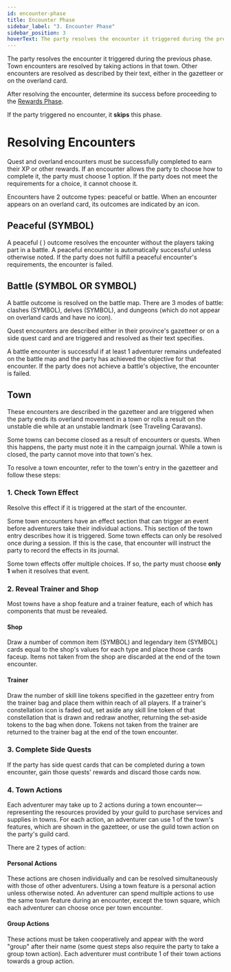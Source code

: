 ```yaml
---
id: encounter-phase
title: Encounter Phase
sidebar_label: "3. Encounter Phase"
sidebar_position: 3
hoverText: The party resolves the encounter it triggered during the previous phase.
---
```


The party resolves the encounter it triggered during the previous phase. Town encounters are resolved by taking actions in that town. Other encounters are resolved as described by their text, either in the gazetteer or on the overland card.

After resolving the encounter, determine its success before proceeding to the [Rewards Phase](/docs/all/day/reward-phase).

If the party triggered no encounter, it **skips** this phase.

# Resolving Encounters
Quest and overland encounters must be successfully completed to earn their XP or other rewards. If an encounter allows the party to choose how to complete it, the party must choose 1 option. If the party does not meet the requirements for a choice, it cannot choose it.

Encounters have 2 outcome types: peaceful or battle. When an encounter appears on an overland card, its outcomes are indicated by an icon. 

## Peaceful (SYMBOL)
A peaceful ( ) outcome resolves the encounter without the players taking part in a battle. A peaceful encounter is automatically successful unless otherwise noted. If the party does not fulfill a peaceful encounter's requirements, the encounter is failed. 

## Battle (SYMBOL OR SYMBOL)
A battle outcome is resolved on the battle map. There are 3 modes of battle: clashes (SYMBOL), delves (SYMBOL), and dungeons (which do not appear on overland cards and have no icon).

Quest encounters are described either in their province's gazetteer or on a side quest card and are triggered and resolved as their text specifies. 

A battle encounter is successful if at least 1 adventurer remains undefeated on the battle map and the party has achieved the objective for that encounter. If the party does not achieve a battle's objective, the encounter is failed.

## Town
These encounters are described in the gazetteer and are triggered when the party ends its overland movement in a town or rolls a  result on the unstable die while at an unstable landmark (see Traveling Caravans).

Some towns can become closed as a result of encounters or quests. When this happens, the party must note it in the campaign journal. While a town is closed, the party cannot move into that town's hex.

To resolve a town encounter, refer to the town's entry in the gazetteer and follow these steps:

### 1. Check Town Effect
Resolve this effect if it is triggered at the start of the encounter.

Some town encounters have an effect section that can trigger an event before adventurers take their individual actions. This section of the town entry describes how it is triggered. Some town effects can only be resolved once during a session. If this is the case, that encounter will instruct the party to record the effects in its journal.

Some town effects offer multiple choices. If so, the party must choose **only 1** when it resolves that event.

### 2. Reveal Trainer and Shop
Most towns have a shop feature and a trainer feature, each of which has components that must be revealed.
#### Shop
Draw a number of common item (SYMBOL) and legendary item (SYMBOL) cards equal to the shop's values for each type and place those cards faceup. Items not taken from the shop are discarded at the end of the town encounter. 

#### Trainer
Draw the number of skill line tokens specified in the gazetteer entry from the trainer bag and place them within reach of all players. If a trainer's constellation icon is faded out, set aside any skill line token of that constellation that is drawn and redraw another, returning the set-aside tokens to the bag when done. Tokens not taken from the trainer are returned to the trainer bag at the end of the town encounter.

### 3. Complete Side Quests
If the party has side quest cards that can be completed during a town encounter, gain those quests' rewards and discard those cards now.

### 4. Town Actions
Each adventurer may take up to 2 actions during a town encounter—representing the resources provided by your guild to purchase services and supplies in towns. For each action, an adventurer can use 1 of the town's features, which are shown in the gazetteer, or use the guild town action on the party's guild card.

There are 2 types of action:

#### Personal Actions
These actions are chosen individually and can be resolved simultaneously with those of other adventurers. Using a town feature is a personal action unless otherwise noted. An adventurer can spend multiple actions to use the same town feature during an encounter, except the town square, which each adventurer can choose once per town encounter.

#### Group Actions
These actions must be taken cooperatively and appear with the word "group" after their name (some quest steps also require the party to take a group town action). Each adventurer must contribute 1 of their town actions towards a group action.
